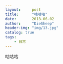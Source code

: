 ```yaml
---
layout:     post
title:      "咕咕咕"
date:       2018-06-02
author:     "DieSheep"
header-img: "img/13.jpg"
catalog: true
tags:
    - 日常
---
```

咕咕咕
